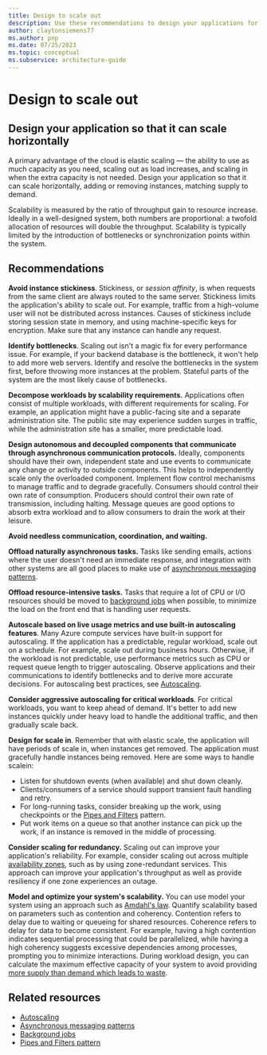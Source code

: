 ```yaml
---
title: Design to scale out
description: Use these recommendations to design your applications for horizontal scaling, which is the ability to use as much capacity as the application needs.
author: claytonsiemens77
ms.author: pnp
ms.date: 07/25/2023
ms.topic: conceptual
ms.subservice: architecture-guide
---
```


# Design to scale out

## Design your application so that it can scale horizontally

A primary advantage of the cloud is elastic scaling &mdash; the ability to use as much capacity as you need, scaling out as load increases, and scaling in when the extra capacity is not needed. Design your application so that it can scale horizontally, adding or removing instances, matching supply to demand.

Scalability is measured by the ratio of throughput gain to resource increase. Ideally in a well-designed system, both numbers are proportional: a twofold allocation of resources will double the throughput. Scalability is typically limited by the introduction of bottlenecks or synchronization points within the system.

## Recommendations

**Avoid instance stickiness**. Stickiness, or *session affinity*, is when requests from the same client are always routed to the same server. Stickiness limits the application's ability to scale out. For example, traffic from a high-volume user will not be distributed across instances. Causes of stickiness include storing session state in memory, and using machine-specific keys for encryption. Make sure that any instance can handle any request.

**Identify bottlenecks**. Scaling out isn't a magic fix for every performance issue. For example, if your backend database is the bottleneck, it won't help to add more web servers. Identify and resolve the bottlenecks in the system first, before throwing more instances at the problem. Stateful parts of the system are the most likely cause of bottlenecks.

**Decompose workloads by scalability requirements.**  Applications often consist of multiple workloads, with different requirements for scaling. For example, an application might have a public-facing site and a separate administration site. The public site may experience sudden surges in traffic, while the administration site has a smaller, more predictable load.

**Design autonomous and decoupled components that communicate through asynchronous communication protocols.** Ideally, components should have their own, independent state and use events to communicate any change or activity to outside components. This helps to independently scale only the overloaded component. Implement flow control mechanisms to manage traffic and to degrade gracefully. Consumers should control their own rate of consumption. Producers should control their own rate of transmission, including halting. Message queues are good options to absorb extra workload and to allow consumers to drain the work at their leisure.

**Avoid needless communication, coordination, and waiting.**

**Offload naturally asynchronous tasks.** Tasks like sending emails, actions where the user doesn't need an immediate response, and integration with other systems are all good places to make use of [asynchronous messaging patterns](/dotnet/architecture/microservices/architect-microservice-container-applications/asynchronous-message-based-communication).

**Offload resource-intensive tasks.** Tasks that require a lot of CPU or I/O resources should be moved to [background jobs][background-jobs] when possible, to minimize the load on the front end that is handling user requests.

**Autoscale based on live usage metrics and use built-in autoscaling features**. Many Azure compute services have built-in support for autoscaling. If the application has a predictable, regular workload, scale out on a schedule. For example, scale out during business hours. Otherwise, if the workload is not predictable, use performance metrics such as CPU or request queue length to trigger autoscaling. Observe applications and their communications to identify bottlenecks and to derive more accurate decisions. For autoscaling best practices, see [Autoscaling][autoscaling].

**Consider aggressive autoscaling for critical workloads**. For critical workloads, you want to keep ahead of demand. It's better to add new instances quickly under heavy load to handle the additional traffic, and then gradually scale back.

**Design for scale in**.  Remember that with elastic scale, the application will have periods of scale in, when instances get removed. The application must gracefully handle instances being removed. Here are some ways to handle scalein:

- Listen for shutdown events (when available) and shut down cleanly.
- Clients/consumers of a service should support transient fault handling and retry.
- For long-running tasks, consider breaking up the work, using checkpoints or the [Pipes and Filters][pipes-filters-pattern] pattern.
- Put work items on a queue so that another instance can pick up the work, if an instance is removed in the middle of processing.

**Consider scaling for redundancy.** Scaling out can improve your application's reliability. For example, consider scaling out across multiple [availability zones](/azure/reliability/availability-zones-overview), such as by using zone-redundant services. This approach can improve your application's throughput as well as provide resiliency if one zone experiences an outage.

**Model and optimize your system's scalability.** You can use model your system using an approach such as [Amdahl's law](https://wikipedia.org/wiki/Amdahl's_law). Quantify scalability based on parameters such as contention and coherency.  Contention refers to delay due to waiting or queueing for shared resources. Coherence refers to delay for data to become consistent. For example, having a high contention indicates sequential processing that could be parallelized, while having a high coherency suggests excessive dependencies among processes, prompting you to minimize interactions. During workload design, you can calculate the maximum effective capacity of your system to avoid providing [more supply than demand which leads to waste](/azure/well-architected/cost-optimization/optimize-scaling-costs#optimize-demand-and-supply).

## Related resources

- [Autoscaling](/azure/architecture/best-practices/auto-scaling)
- [Asynchronous messaging patterns](/dotnet/architecture/microservices/architect-microservice-container-applications/asynchronous-message-based-communication)
- [Background jobs](/azure/architecture/best-practices/background-jobs)
- [Pipes and Filters pattern](/azure/architecture/patterns/pipes-and-filters)

<!-- links -->

[autoscaling]: ../../best-practices/auto-scaling.md
[background-jobs]: ../../best-practices/background-jobs.md
[pipes-filters-pattern]: ../../patterns/pipes-and-filters.yml
